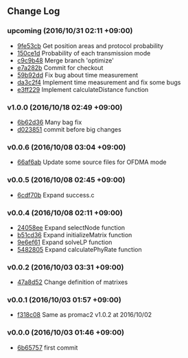 ## Change Log

### upcoming (2016/10/31 02:11 +09:00)
- [9fe53cb](https://github.com/pandamaru712/OFDMA_promac/commit/9fe53cbaa7d5f07069499f6215f305bf93e723b0) Get position areas and protocol probability
- [150ce1d](https://github.com/pandamaru712/OFDMA_promac/commit/150ce1d1fcd5bb4d9167b84e987346df43e025b0) Probability of each transmission mode
- [c9c9b48](https://github.com/pandamaru712/OFDMA_promac/commit/c9c9b48734ea29cb090f276b194a9e1adb22a31d) Merge branch 'optimize'
- [e7a282b](https://github.com/pandamaru712/OFDMA_promac/commit/e7a282b65b921ec5a56da6a58839919fccb77575) Commit for checkout
- [59b92dd](https://github.com/pandamaru712/OFDMA_promac/commit/59b92dd463d46091a5f118bf5533dd1cb4803d40) Fix bug about time measurement
- [da3c2f4](https://github.com/pandamaru712/OFDMA_promac/commit/da3c2f4dca1e1bb0a1dc120e81270ff2acdf9ea8) Implement time measurement and fix some bugs
- [e3ff229](https://github.com/pandamaru712/OFDMA_promac/commit/e3ff22971c42f16f5e889d4739b826fe90e17068) Implement calculateDistance function

### v1.0.0 (2016/10/18 02:49 +09:00)
- [6b62d36](https://github.com/pandamaru712/OFDMA_promac/commit/6b62d365edf1a840cd0e15e2471d32b7d2961b45) Many bag fix
- [d023851](https://github.com/pandamaru712/OFDMA_promac/commit/d02385149a932969b2bfd7c69cad1e5a009ea27d) commit before big changes

### v0.0.6 (2016/10/08 03:04 +09:00)
- [66af6ab](https://github.com/pandamaru712/OFDMA_promac/commit/66af6abfb9aa57194149a771941a9faa0b445f6b) Update some source files for OFDMA mode

### v0.0.5 (2016/10/08 02:45 +09:00)
- [6cdf70b](https://github.com/pandamaru712/OFDMA_promac/commit/6cdf70b7802991d37d49ab1b7e2f8ff6a93b86b6) Expand success.c

### v0.0.4 (2016/10/08 02:11 +09:00)
- [24058ee](https://github.com/pandamaru712/OFDMA_promac/commit/24058eeacd5f442f5353a189acd713a6843d4182) Expand selectNode function
- [b51cd36](https://github.com/pandamaru712/OFDMA_promac/commit/b51cd36872d9286f8d47ad7fbc883d18db2673dc) Expand initializeMatrix function
- [9e6ef61](https://github.com/pandamaru712/OFDMA_promac/commit/9e6ef611ba40ef25fcd0d4b8f1a27e7bb387bb11) Expand solveLP function
- [5482805](https://github.com/pandamaru712/OFDMA_promac/commit/548280505ff61fe1e3d66dbbd161d49a4bf8b6c6) Expand calculatePhyRate function

### v0.0.2 (2016/10/03 03:31 +09:00)
- [47a8d52](https://github.com/pandamaru712/OFDMA_promac/commit/47a8d52f9e1d0ff1e51c595cc1768df18677ea05) Change definition of matrixes

### v0.0.1 (2016/10/03 01:57 +09:00)
- [f318c08](https://github.com/pandamaru712/OFDMA_promac/commit/f318c08eba921fabeb0e483fbeb82aed9642fdc3) Same as promac2 v1.0.2 at 2016/10/02

### v0.0.0 (2016/10/03 01:46 +09:00)
- [6b65757](https://github.com/pandamaru712/OFDMA_promac/commit/6b657576ef1c7eb40b61fe3889eb678b5555d2bd) first commit